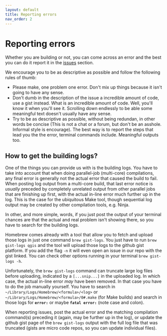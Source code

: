 ```yaml
---
layout: default
title: Reporting errors
nav_order: 2
---
```


# Reporting errors

Whether you are building or not, you can come across an error and the best you can do it report it in the [issues](https://github.com/OSGeo/homebrew-osgeo4mac/issues) section.

We encourage you to be as descriptive as possible and follow the following rules of thumb:

- Please make, one problem one error. Don't mix up things because it isn't going to have any sense.
- Don't dumb in the description of the issue a incredible amount of code, use a gist instead. What is an incredible amount of code. Well, you'll know it when you'll see it. Scrolling down endlessly to be able some meaningful text doesn't usually have any sense.
- Try to be as descriptive as possible, without being redundan, in other words be concise (This is not a chat or a forum, but don't be an asshole. Informal style is encourage). The best way is to report the steps that lead you the the error, terminal commands include. Meaningful outputs too.

## How to get the building logs?

One of the things you can provide us with is the building logs. You have to take into account that when doing parallel-job (multi-core) compilations, any final error is generally not the actual error that caused the build to fail. When posting log output from a multi-core build, that last error notice is _usually_ preceded by completely unrelated output from other parallel jobs that are finishing up first, with the actual in-line error much further up in the log. This is the case for the ubiquitous Make tool, though sequential log output may be created by other compilation tools, e.g. Ninja.

In other, and more simple, words, if you just post the output of your terminal chances are that the actual and real problem isn't showing there, so you have to search for the building logs.

Homebrew comes already with a tool that allow you to fetch and upload those logs in just one command `brew gist-logs`. You just have to run `brew gist-logs qgis` and the tool will upload those logs to the github gist platform. If you add the flag `-n` it will even open an issue in our repo with the gist linked. You can check other options running in your terminal `brew gist-logs -h`.

Unfortunately, the `brew gist-logs` command can truncate large log files before uploading, indicated by a `[...snip...]` in the uploaded log. In which case, the actual in-line error _may_ have been removed. In that case you have to do the job manually yourself. You have to search in `~/Library/Logs/Homebrew/<formula>/<log>` or `~/Library/Logs/Homebrew/<formula>/0#.make` (for Make builds) and search in those logs for **`error:`** or maybe **`fatal error:`** (note case and colon).

When reporting issues, post the actual error and the matching compilation command(s) preceding it (again, may be further up in the log), or update the github gist page of the `brew gist-logs` output with the full log file that was truncated (gists are micro code repos, so you can update individual files).
